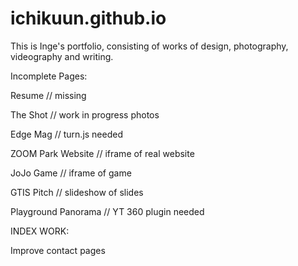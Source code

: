 # ichikuun.github.io
This is Inge's portfolio, consisting of works of design, photography, videography and writing.


Incomplete Pages:

Resume // missing

The Shot // work in progress photos

Edge Mag // turn.js needed

ZOOM Park Website // iframe of real website

JoJo Game // iframe of game

GTIS Pitch // slideshow of slides

Playground Panorama // YT 360 plugin needed


INDEX WORK:

Improve contact pages
